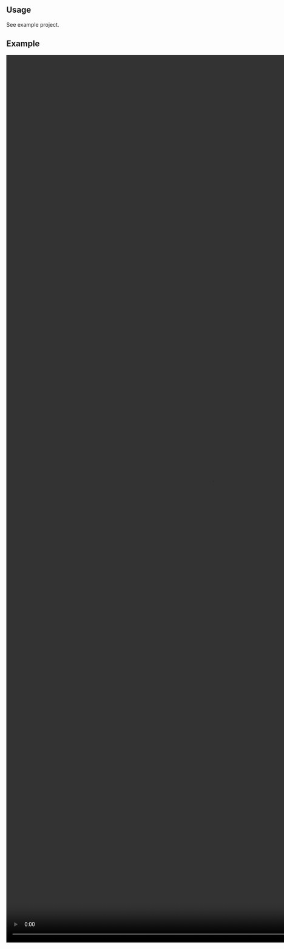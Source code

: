 ## Usage

See example project.

## Example

<video src="2_1684586356.mp4" width="1080px" height="2340px" controls></video>
